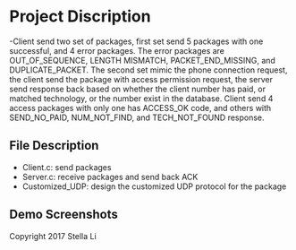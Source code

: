 # Project Discription
-Client send two set of packages, first set send 5 packages with one successful, and 4 error packages. The error packages are OUT_OF_SEQUENCE, LENGTH MISMATCH, PACKET_END_MISSING, and DUPLICATE_PACKET. The second set mimic the phone connection request, the client send the package with access permission request, the server send response back based on whether the client number has paid, or matched technology, or the number exist in the database. Client send 4 access packages with only one has ACCESS_OK code, and others with SEND_NO_PAID, NUM_NOT_FIND, and TECH_NOT_FOUND response.

## File Description
- Client.c: send packages
- Server.c: receive packages and send back ACK
- Customized_UDP: design the customized UDP protocol for the package

## Demo Screenshots
Copyright 2017 Stella Li
